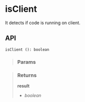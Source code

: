 # isClient
It detects if code is running on client.

## API

```tsx
isClient (): boolean 
```

> ### Params
>
>
>

> ### Returns
>
> __result__
> - _boolean_  
>